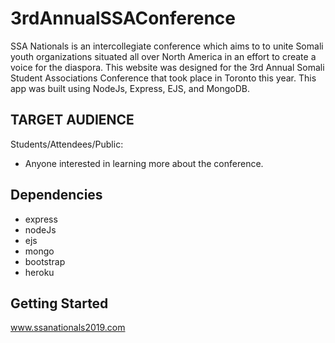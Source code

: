 # 3rdAnnualSSAConference
SSA Nationals is an intercollegiate conference which aims to to unite Somali youth organizations situated all over North America in an effort to create a voice for the diaspora. 
This website was designed for the 3rd Annual Somali Student Associations Conference that took place in Toronto this year. This app was built using NodeJs, Express, EJS, and MongoDB.


## TARGET AUDIENCE
Students/Attendees/Public:
- Anyone interested in learning more about the conference.

## Dependencies

- express
- nodeJs
- ejs
- mongo
- bootstrap
- heroku

## Getting Started

www.ssanationals2019.com





